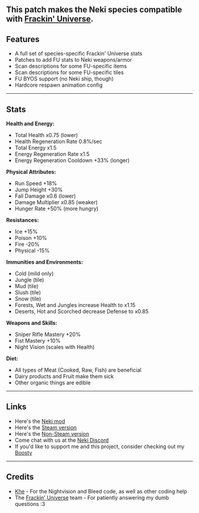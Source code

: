 ## **This patch makes the Neki species compatible with [Frackin' Universe](https://github.com/sayterdarkwynd/FrackinUniverse).**

## Features
* A full set of species-specific Frackin' Universe stats
* Patches to add FU stats to Neki weapons/armor
* Scan descriptions for some FU-specific items
* Scan descriptions for some FU-specific tiles
* FU BYOS support (no Neki ship, though)
* Hardcore respawn animation config

---
## Stats
**Health and Energy:**
* Total Health x0.75 (lower)
* Health Regeneration Rate 0.8%/sec
* Total Energy x1.5
* Energy Regeneration Rate x1.5
* Energy Regeneration Cooldown +33% (longer)

**Physical Attributes:**
* Run Speed +18%
* Jump Height +30%
* Fall Damage x0.6 (lower)
* Damage Multiplier x0.85 (weaker)
* Hunger Rate +50% (more hungry)

**Resistances:**
* Ice +15%
* Poison +10%
* Fire -20%
* Physical -15%

**Immunities and Environments:**
* Cold (mild only)
* Jungle (tile)
* Mud (tile)
* Slush (tile)
* Snow (tile)
* Forests, Wet and Jungles increase Health to x1.15
* Deserts, Hot and Scorched decrease Defense to x0.85

**Weapons and Skills:**
* Sniper Rifle Mastery +20%
* Fist Mastery +10%
* Night Vision (scales with Health)

**Diet:**
* All types of Meat (Cooked, Raw, Fish) are beneficial
* Dairy products and Fruit make them sick
* Other organic things are edible

---
## Links
* Here's the [Neki mod](https://github.com/hyperjuni/Neki)
* Here's the [Steam version](https://steamcommunity.com/workshop/filedetails/?id=2632319634)
* Here's the [Non-Steam version](https://community.playstarbound.com/resources/neki.6147)
* Come chat with us at the [Neki Discord](https://discord.gg/R6tfkazYgb)
* If you'd like to support me and this project, consider checking out my [Boosty](https://boosty.to/hyperjuni/donate)

---
## Credits
* [Khe](https://steamcommunity.com/id/spacegoatkhe) - For the Nightvision and Bleed code, as well as other coding help
* The [Frackin' Universe](https://steamcommunity.com/workshop/filedetails/?id=729480149) team - For patiently answering my dumb questions :3
